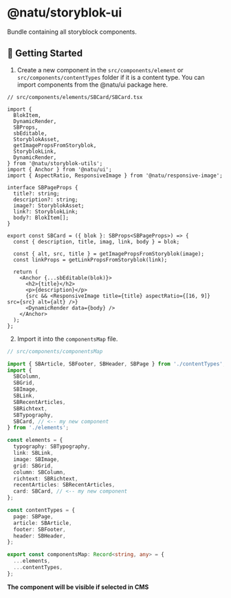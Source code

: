 # @natu/storyblok-ui

Bundle containing all storyblock components.

## 🎯 Getting Started

1. Create a new component in the `src/components/element` or `src/components/contentTypes` folder if it is a content type. You can import components from the @natu/ui package here.

```tsx
// src/components/elements/SBCard/SBCard.tsx

import {
  BlokItem,
  DynamicRender,
  SBProps,
  sbEditable,
  StoryblokAsset,
  getImagePropsFromStoryblok,
  StoryblokLink,
  DynamicRender,
} from '@natu/storyblok-utils';
import { Anchor } from '@natu/ui';
import { AspectRatio, ResponsiveImage } from '@natu/responsive-image';

interface SBPageProps {
  title?: string;
  description?: string;
  image?: StoryblokAsset;
  link?: StoryblokLink;
  body?: BlokItem[];
}

export const SBCard = ({ blok }: SBProps<SBPageProps>) => {
  const { description, title, imag, link, body } = blok;

  const { alt, src, title } = getImagePropsFromStoryblok(image);
  const linkProps = getLinkPropsFromStoryblok(link);

  return (
    <Anchor {...sbEditable(blok)}>
      <h2>{title}</h2>
      <p>{description}</p>
      {src && <ResponsiveImage title={title} aspectRatio={[16, 9]} src={src} alt={alt} />}
      <DynamicRender data={body} />
    </Anchor>
  );
};
```

2. Import it into the `componentsMap` file.

```ts
// src/components/componentsMap

import { SBArticle, SBFooter, SBHeader, SBPage } from './contentTypes';
import {
  SBColumn,
  SBGrid,
  SBImage,
  SBLink,
  SBRecentArticles,
  SBRichtext,
  SBTypography,
  SBCard, // <-- my new component
} from './elements';

const elements = {
  typography: SBTypography,
  link: SBLink,
  image: SBImage,
  grid: SBGrid,
  column: SBColumn,
  richtext: SBRichtext,
  recentArticles: SBRecentArticles,
  card: SBCard, // <-- my new component
};

const contentTypes = {
  page: SBPage,
  article: SBArticle,
  footer: SBFooter,
  header: SBHeader,
};

export const componentsMap: Record<string, any> = {
  ...elements,
  ...contentTypes,
};
```

**The component will be visible if selected in CMS**
